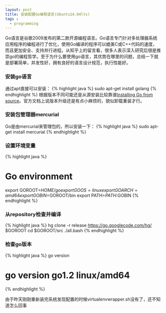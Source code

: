 ```yaml
---
layout: post
title: 安装配置Go编程语言(Ubuntu14.04lts)
tags :
  - programming
---
```



Go语言是谷歌2009发布的第二款开源编程语言。Go语言专门针对多处理器系统应用程序的编程进行了优化，使用Go编译的程序可以媲美C或C++代码的速度，而且更加安全、支持并行进程。从知乎上的留言看，很多人表示深入研究后很是推崇go的编程哲学。至于为什么要使用go语言，其优势在哪里的问题，总结一下就是部署简单，并发性好，拥有良好的语言设计规范，执行性能好。

### 安装go语言
通过apt直接可以安装：
{% highlight java %}
sudo apt-get install golang
{% endhighlight %}
根据版本不同可能还是从源安装比较靠谱[Installing Go from source](http://golang.org/doc/install/source)。官方文档上说版本升级还是有点小麻烦的，貌似卸载重装才行。

### 安装包管理器mercurial
Go是由mercurial来管理包的，所以安装一下：
{% highlight java %}
sudo apt-get install mercurial
{% endhighlight %}


### 设置环境变量
{% highlight java %}
# Go environment
export GOROOT=$HOME/go
export GOOS=linux
export GOARCH=amd64
export GOBIN=$GOROOT/bin
export PATH=$PATH:$GOBIN
{% endhighlight %}

### 从repository检查并编译
{% highlight java %}
hg clone -r release https://go.googlecode.com/hg/ $GOROOT
cd $GOROOT/src
./all.bash
{% endhighlight %}

### 检查go版本
{% highlight java %}
go version
# go version go1.2 linux/amd64
{% endhighlight %}


由于昨天刚刚重新装完系统发现配置的时候virtualenvwrapper.sh没有了，还不知道怎么回事
